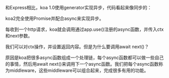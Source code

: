 和Express相比，koa 1.0使用generator实现异步，代码看起来像同步的：

koa2完全使用Promise并配合async来实现异步。

每收到一个http请求，koa就会调用通过app.use()注册的async函数，并传入ctx和next参数。

我们可以对ctx操作，并设置返回内容。但是为什么要调用await next()？

原因是koa把很多async函数组成一个处理链，每个async函数都可以做一些自己的事情，然后用await next()来调用下一个async函数。我们把每个async函数称为middleware，这些middleware可以组合起来，完成很多有用的功能。

